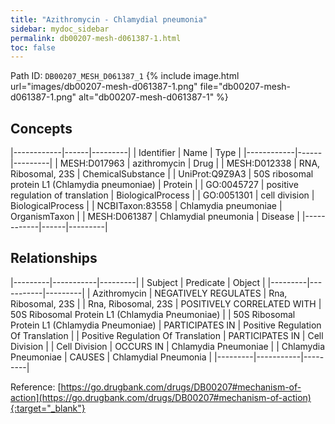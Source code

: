 ```yaml
---
title: "Azithromycin - Chlamydial pneumonia"
sidebar: mydoc_sidebar
permalink: db00207-mesh-d061387-1.html
toc: false 
---
```



Path ID: `DB00207_MESH_D061387_1`
{% include image.html url="images/db00207-mesh-d061387-1.png" file="db00207-mesh-d061387-1.png" alt="db00207-mesh-d061387-1" %}

## Concepts

|------------|------|---------|
| Identifier | Name | Type    |
|------------|------|---------|
| MESH:D017963 | azithromycin | Drug |
| MESH:D012338 | RNA, Ribosomal, 23S | ChemicalSubstance |
| UniProt:Q9Z9A3 | 50S ribosomal protein L1 (Chlamydia pneumoniae) | Protein |
| GO:0045727 | positive regulation of translation | BiologicalProcess |
| GO:0051301 | cell division | BiologicalProcess |
| NCBITaxon:83558 | Chlamydia pneumoniae | OrganismTaxon |
| MESH:D061387 | Chlamydial pneumonia | Disease |
|------------|------|---------|

## Relationships

|---------|-----------|---------|
| Subject | Predicate | Object  |
|---------|-----------|---------|
| Azithromycin | NEGATIVELY REGULATES | Rna, Ribosomal, 23S |
| Rna, Ribosomal, 23S | POSITIVELY CORRELATED WITH | 50S Ribosomal Protein L1 (Chlamydia Pneumoniae) |
| 50S Ribosomal Protein L1 (Chlamydia Pneumoniae) | PARTICIPATES IN | Positive Regulation Of Translation |
| Positive Regulation Of Translation | PARTICIPATES IN | Cell Division |
| Cell Division | OCCURS IN | Chlamydia Pneumoniae |
| Chlamydia Pneumoniae | CAUSES | Chlamydial Pneumonia |
|---------|-----------|---------|

Reference: [https://go.drugbank.com/drugs/DB00207#mechanism-of-action](https://go.drugbank.com/drugs/DB00207#mechanism-of-action){:target="_blank"}